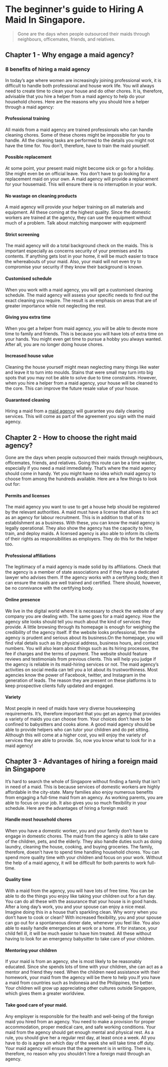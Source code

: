 # The beginner's guide to Hiring A Maid In Singapore.
> Gone are the days when people outsourced their maids through neighbours, officemates, friends, and relatives.
## Chapter 1 - Why engage a maid agency?
### 8 benefits of hiring a maid agency
In today’s age where women are increasingly joining professional work, it is difficult to handle both professional and house work life. You will always need to create time to clean your house and do other chores. It is, therefore, advisable that you hire a helper from a maid agency to help do your household chores. Here are the reasons why you should hire a helper through a maid agency:
#### Professional training
All maids from a maid agency are trained professionals who can handle cleaning chores. Some of these chores might be impossible for you to handle. All the cleaning tasks are performed to the details you might not have the time for. You don’t, therefore, have to train the maid yourself.
#### Possible replacement
At some point, your present maid might become sick or go for a holiday. She might even be on official leave. You don’t have to go looking for a replacement maid on your own. A maid agency will provide a replacement for your housemaid. This will ensure there is no interruption in your work.
#### No wastage on cleaning products
A maid agency will provide your helper training on all materials and equipment. All these coming at the highest quality. Since the domestic workers are trained at the agency, they can use the equipment without much of a problem. Talk about matching manpower with equipment!
#### Strict screening
The maid agency will do a total background check on the maids. This is important especially as concerns security of your premises and its contents. If anything gets lost in your home, it will be much easier to trace the whereabouts of your maid. Also, your maid will not even try to compromise your security if they know their background is known.
#### Customised schedule
When you work with a maid agency, you will get a customised cleaning schedule. The maid agency will assess your specific needs to find out the exact cleaning you require. The result is an emphasis on areas that are of greater importance while not neglecting the rest.
#### Giving you extra time
When you get a helper from maid agency, you will be able to devote more time to family and friends. This is because you will have lots of extra time on your hands. You might even get time to pursue a hobby you always wanted. After all, you are no longer doing house chores.
#### Increased house value
Cleaning the house yourself might mean neglecting many things like water and leave it to turn into moulds. Stains that were small may turn into big spots that you may not be able to solve due to time constraints. However, when you hire a helper from a maid agency, your house will be cleaned to the core. This can improve the future resale value of your house.
#### Guaranteed cleaning
Hiring a maid from a [maid agency](https://expressmaid.com.sg) will guarantee you daily cleaning services. This will come as part of the agreement you sign with the maid agency.

## Chapter 2 - How to choose the right maid agency?
Gone are the days when people outsourced their maids through neighbours, officemates, friends, and relatives. Going this route can be a time waster, especially if you need a maid immediately. That’s where the maid agency should come in handy. Yet you might have no idea which maid agency to choose from among the hundreds available. Here are a few things to look out for:
#### Permits and licenses
The maid agency you want to use to get a house help should be registered by the relevant authorities. A maid must have a license that allows it to act as an agency for labour recruitment. This is in addition to that of its establishment as a business. With these, you can know the maid agency is legally operational. They also show the agency has the capacity to hire, train, and deploy maids. A licensed agency is also able to inform its clients of their rights as responsibilities as employers. They do this for the helper too.
#### Professional affiliations
The legitimacy of a maid agency is made solid by its affiliations. Check that the agency is a member of state associations and if they have a dedicated lawyer who advises them. If the agency works with a certifying body, then it can ensure the maids are well trained and certified. There should, however, be no connivance with the certifying body.
#### Online presence
We live in the digital world where it is necessary to check the website of any company you are dealing with. The same goes for a maid agency. How the agency site looks should tell you much about the kind of services they provide. A little browsing through its homepage is enough for weighing the credibility of the agency itself. If the website looks professional, then the agency is prudent and serious about its business.On the homepage, you will find vital details such as its physical address, business hours, and contact numbers. You will also learn about things such as its hiring processes, the fee if charges and the terms of payment. The website should feature reviews and testimonials from previous clients. This will help you judge if the agency is reliable in its maid-hiring services or not.
The maid agency’s activities on social media can tell you a lot about its trustworthiness. Most agencies know the power of Facebook, twitter, and Instagram in the generation of leads. The reason they are present on these platforms is to keep prospective clients fully updated and engaged.
#### Variety
Most people in need of maids have very diverse housekeeping requirements. It’s, therefore important that you get an agency that provides a variety of maids you can choose from. Your choices don’t have to be confined to babysitters and cooks alone. A good maid agency should be able to provide helpers who can tutor your children and do pet sitting. Although this will come at a higher cost, you will enjoy the variety of services they are able to provide.
So, now you know what to look for in a maid agency!

## Chapter 3 - Advantages of hiring a foreign maid in Singapore
It’s hard to search the whole of Singapore without finding a family that isn’t in need of a maid. This is because services of domestic workers are highly affordable in the city-state. Many families also enjoy numerous benefits from engaging a full-time maid from an agency. As working parents, you are able to focus on your job. It also gives you so much flexibility in your schedule.
Here are the advantages of hiring a foreign maid:
#### Handle most household chores
When you have a domestic worker, you and your family don’t have to engage in domestic chores. The maid from the agency is able to take care of the children, pets, and the elderly. They also handle duties such as doing laundry, cleaning the house, cooking, and buying groceries. The family, therefore, doesn’t have to spend time handling household chores. You can spend more quality time with your children and focus on your work. Without the help of a maid agency, it will be difficult for both parents to work full-time.
#### Quality time
With a maid from the agency, you will have lots of free time. You can be able to do the things you enjoy like taking your children out for a fun day. You can do all these with the assurance that your house is in good hands. After a long day’s work, you and your spouse can enjoy a nice meal. Imagine doing this in a house that’s sparkling clean. Why worry when you don’t have to cook or clean?
With increased flexibility, you and your spouse can go out for a spontaneous dinner date, whenever you feel like. You also able to easily handle emergencies at work or a home. If for instance, your child fell ill, it will be much easier to have him treated. All these without having to look for an emergency babysitter to take care of your children.
#### Mentoring your children
If your maid is from an agency, she is most likely to be reasonably educated. Since she spends lots of time with your children, she can act as a mentor and friend they need. When the children need assistance with their homework, your maid from the agency will be there to help you.If you have a maid from countries such as Indonesia and the Philippines, the better. Your children will grow up appreciating other cultures outside Singapore, which gives them a greater worldview.
#### Take good care of your maid.
Any employer is responsible for the health and well-being of the foreign maid you hired from an agency. You need to make a provision for proper accommodation, proper medical care, and safe working conditions. Your maid from the agency should get enough mental and physical rest. As a rule, you should give her a regular rest day, at least once a week. All you have to do is agree on which day of the week she will take time off duty. Your maid agency will ensure that the agreement is in writing.
There is, therefore, no reason why you shouldn’t hire a foreign maid through an agency.
